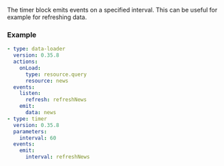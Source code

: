 The timer block emits events on a specified interval. This can be useful for example for refreshing
data.

### Example

```yaml
- type: data-loader
  version: 0.35.8
  actions:
    onLoad:
      type: resource.query
      resource: news
  events:
    listen:
      refresh: refreshNews
    emit:
      data: news
- type: timer
  version: 0.35.8
  parameters:
    interval: 60
  events:
    emit:
      interval: refreshNews
```
